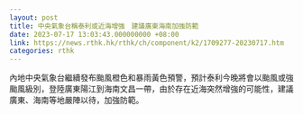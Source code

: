 ```yaml
---
layout: post
title: 中央氣象台稱泰利或近海增強　建議廣東海南加強防範
date: 2023-07-17 13:03:43.000000000 +08:00
link: https://news.rthk.hk/rthk/ch/component/k2/1709277-20230717.htm
categories: rthk
---
```


內地中央氣象台繼續發布颱風橙色和暴雨黃色預警，預計泰利今晚將會以颱風或強颱風級別，登陸廣東陽江到海南文昌一帶，由於存在近海突然增強的可能性，建議廣東、海南等地嚴陣以待，加強防範。
